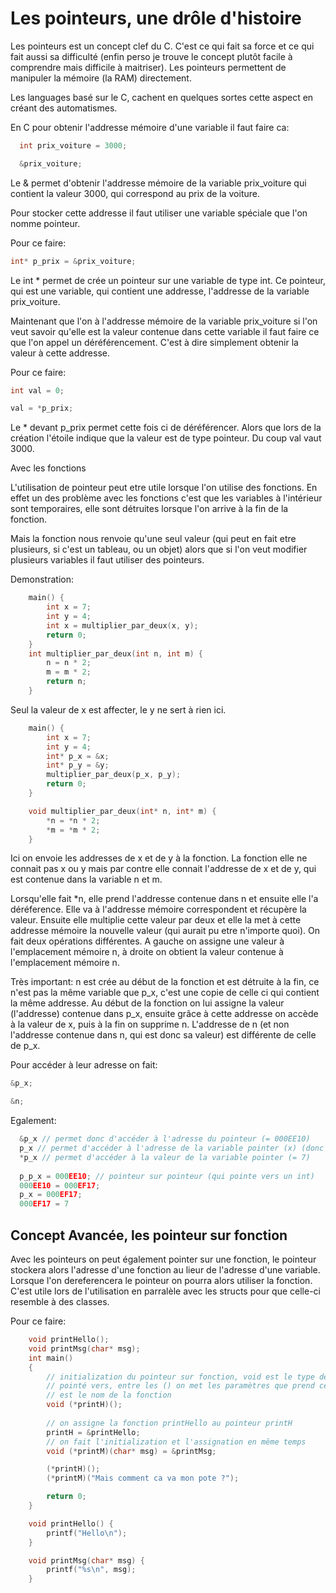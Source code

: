 # Les pointeurs, une drôle d'histoire


Les pointeurs est un concept clef du C. C'est ce qui fait sa force et ce qui fait aussi sa difficulté (enfin perso je trouve le concept plutôt facile à comprendre mais difficile à maitriser). Les pointeurs permettent de manipuler la mémoire (la RAM) directement.

Les languages basé sur le C, cachent en quelques sortes cette aspect en créant des automatismes.

En C pour obtenir l'addresse mémoire d'une variable il faut faire ca:
```c
  int prix_voiture = 3000;

  &prix_voiture;
```
Le & permet d'obtenir l'addresse mémoire de la variable prix_voiture qui contient la valeur 3000, qui correspond au prix de la voiture.

Pour stocker cette addresse il faut utiliser une variable spéciale que l'on nomme pointeur.

Pour ce faire:
```c
int* p_prix = &prix_voiture;
```

Le int * permet de crée un pointeur sur une variable de type int. Ce pointeur, qui est une variable, qui contient une addresse, l'addresse de la variable prix_voiture.

Maintenant que l'on à l'addresse mémoire de la variable prix_voiture si l'on veut savoir qu'elle est la valeur contenue dans cette variable il faut faire ce que l'on appel un déréférencement. C'est à dire simplement obtenir la valeur à cette addresse.

Pour ce faire:
```c
int val = 0;

val = *p_prix;
```

Le * devant p_prix permet cette fois ci de déréférencer. Alors que lors de la création l'étoile indique que la valeur est de type pointeur. Du coup val vaut 3000.

Avec les fonctions

L'utilisation de pointeur peut etre utile lorsque l'on utilise des fonctions. En effet un des problème avec les fonctions c'est que les variables à l'intérieur sont temporaires, elle sont détruites lorsque l'on arrive à la fin de la fonction.

Mais la fonction nous renvoie qu'une seul valeur (qui peut en fait etre plusieurs, si c'est un tableau, ou un objet) alors que si l'on veut modifier plusieurs variables il faut utiliser des pointeurs.

Demonstration:
```c
	main() {
		int x = 7;
		int y = 4;
		int x = multiplier_par_deux(x, y);
		return 0;
	}
	int multiplier_par_deux(int n, int m) {
		n = n * 2;
		m = m * 2;
		return n;
	}
```

Seul la valeur de x est affecter, le y ne sert à rien ici.

```c
	main() {
		int x = 7;
		int y = 4;
		int* p_x = &x;
		int* p_y = &y;
		multiplier_par_deux(p_x, p_y);
		return 0;
	}

	void multiplier_par_deux(int* n, int* m) {
		*n = *n * 2;
		*m = *m * 2;
	}
```
Ici on envoie les addresses de x et de y à la fonction. La fonction elle ne connait pas x ou y mais par contre elle connait l'addresse de x et de y, qui est contenue dans la variable n et m.

Lorsqu'elle fait *n, elle prend l'addresse contenue dans n et ensuite elle l'a déréference. Elle va à l'addresse mémoire correspondent et récupère la valeur. Ensuite elle multiplie cette valeur par deux et elle la met à cette addresse mémoire la nouvelle valeur (qui aurait pu etre n'importe quoi). On fait deux opérations différentes. A gauche on assigne une valeur à l'emplacement mémoire n, à droite on obtient la valeur contenue à l'emplacement mémoire n.

Très important: n est crée au début de la fonction et est détruite à la fin, ce n'est pas la même variable que p_x, c'est une copie de celle ci qui contient la même addresse. Au début de la fonction on lui assigne la valeur (l'addresse) contenue dans p_x, ensuite grâce à cette addresse on accède à la valeur de x, puis à la fin on supprime n. L'addresse de n (et non l'addresse contenue dans n, qui est donc sa valeur) est différente de celle de p_x.

Pour accéder à leur adresse on fait:
```c
&p_x;

&n;
```

Egalement:
```c
  &p_x // permet donc d'accéder à l'adresse du pointeur (= 000EE10)
  p_x // permet d'accéder à l'adresse de la variable pointer (x) (donc la valeur du pointeur) (= 000EF17)
  *p_x // permet d'accéder à la valeur de la variable pointer (= 7)
  
  p_p_x = 000EE10; // pointeur sur pointeur (qui pointe vers un int)
  000EE10 = 000EF17;
  p_x = 000EF17;
  000EF17 = 7
```


## Concept Avancée, les pointeur sur fonction

Avec les pointeurs on peut également pointer sur une fonction, le pointeur stockera alors l'adresse d'une fonction au lieur de l'adresse d'une variable. Lorsque l'on dereferencera le pointeur on pourra alors utiliser la fonction. C'est utile lors de l'utilisation en parralèle avec les structs pour que celle-ci resemble à des classes.

Pour ce faire:
```c
	void printHello();
	void printMsg(char* msg);
	int main()
	{
		// initialization du pointeur sur fonction, void est le type de retour de la fonction
		// pointé vers, entre les () on met les paramètres que prend cette fonction et printH 
		// est le nom de la fonction
		void (*printH)();
		
		// on assigne la fonction printHello au pointeur printH
    	printH = &printHello;
		// on fait l'initialization et l'assignation en même temps
    	void (*printM)(char* msg) = &printMsg;

		(*printH)();
    	(*printM)("Mais comment ca va mon pote ?");

	    return 0;
	}

	void printHello() {
    	printf("Hello\n");
	}

	void printMsg(char* msg) {
    	printf("%s\n", msg);
	}
```
